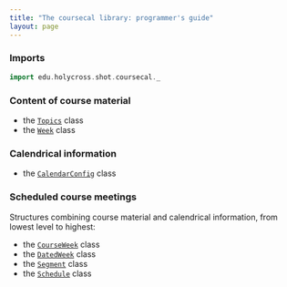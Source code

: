```yaml
---
title: "The coursecal library: programmer's guide"
layout: page
---
```



### Imports

```scala
import edu.holycross.shot.coursecal._
```



### Content of course material

- the [`Topics`](topics/) class
- the [`Week`](week/) class



### Calendrical information

- the [`CalendarConfig`](calendarConfig/) class


### Scheduled course meetings

Structures combining course material and calendrical information, from lowest level to highest:

- the [`CourseWeek`](courseweek/) class
- the [`DatedWeek`](datedWeek/) class
- the [`Segment`](segment/) class
- the [`Schedule`](schedule/) class
